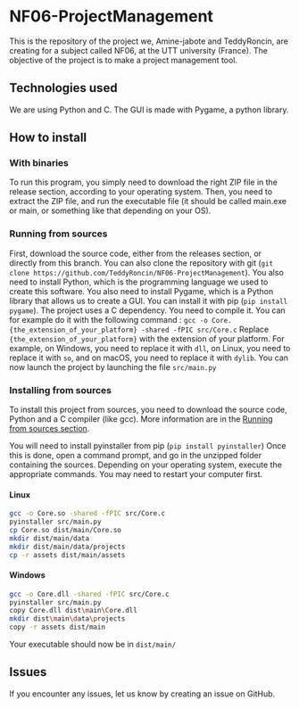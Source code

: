 # NF06-ProjectManagement

This is the repository of the project we, Amine-jabote and TeddyRoncin, are creating for a subject called NF06, at the UTT university (France).
The objective of the project is to make a project management tool.

## Technologies used

We are using Python and C. The GUI is made with Pygame, a python library.

## How to install

### With binaries

To run this program, you simply need to download the right ZIP file in the release section, according to your operating system. Then, you need to extract the ZIP file, and run the executable file (it should be called main.exe or main, or something like that depending on your OS).

### Running from sources

First, download the source code, either from the releases section, or directly from this branch. You can also clone the repository with git (`git clone https://github.com/TeddyRoncin/NF06-ProjectManagement`).
You also need to install Python, which is the programming language we used to create this software.
You also need to install Pygame, which is a Python library that allows us to create a GUI. You can install it with pip (`pip install pygame`).
The project uses a C dependency. You need to compile it. You can for example do it with the following command : `gcc -o Core.{the_extension_of_your_platform} -shared -fPIC src/Core.c`
Replace `{the_extension_of_your_platform}` with the extension of your platform. For example, on Windows, you need to replace it with `dll`, on Linux, you need to replace it with `so`, and on macOS, you need to replace it with `dylib`.
You can now launch the project by launching the file `src/main.py`

### Installing from sources

To install this project from sources, you need to download the source code, Python and a C compiler (like gcc). More information are in the [Running from sources section](#running-from-sources).

You will need to install pyinstaller from pip (`pip install pyinstaller`)
Once this is done, open a command prompt, and go in the unzipped folder containing the sources.
Depending on your operating system, execute the appropriate commands. You may need to restart your computer first.

#### Linux

```bash
gcc -o Core.so -shared -fPIC src/Core.c
pyinstaller src/main.py
cp Core.so dist/main/Core.so
mkdir dist/main/data
mkdir dist/main/data/projects
cp -r assets dist/main/assets
```

#### Windows

```bash
gcc -o Core.dll -shared -fPIC src/Core.c
pyinstaller src/main.py
copy Core.dll dist\main\Core.dll
mkdir dist\main\data\projects
copy -r assets dist/main
```

Your executable should now be in `dist/main/`

## Issues

If you encounter any issues, let us know by creating an issue on GitHub.
